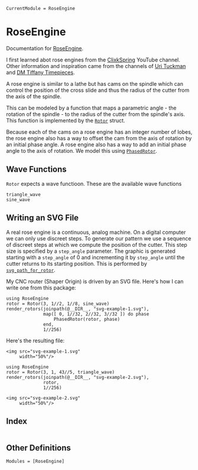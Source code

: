 ```@meta
CurrentModule = RoseEngine
```

# RoseEngine

Documentation for [RoseEngine](https://github.com/MarkNahabedian/RoseEngine.jl).

I first learned abot rose engines from the
[ClixkSpring](https://www.youtube.com/@Clickspring) YouTube channel.
Other information and inspiration came from the channels of [Uri
Tuckman](https://www.youtube.com/@urituchmanpigeon) and [DM Tiffany
Timepieces](https://www.youtube.com/@DMTiffanyTimepieces).

A rose engine is similar to a lathe but has cams on the spindle which
can control the position of the cross slide and thus the radius of the
cutter from the axis of the spindle.

This can be modeled by a function that maps a parametric angle - the
rotation of the spindle - to the radius of the cutter from the
spindle's axis.  This function is implemented by the [`Rotor`](@ref)
struct.

Because each of the cams on a rose engine has an integer number of
lobes, the rose engine also has a way to offset the cam from the axis
of rotation by an initial phase angle.  A rose engine also has a way
to add an initial phase angle to the axis of rotation.  We model this
using [`PhasedRotor`](@ref).


## Wave Functions

`Rotor` expects a wave functioon.  These are the available wave functions

```@docs
triangle_wave
sine_wave
```

## Writing an SVG File

A real rose engine is a continuous, analog machine.  On a digital
computer we can only use discreet steps.  To generate our pattern we
use a sequence of discreet steps at which we compute the position of
the cutter.  This step size is specified by a `step_angle` parameter.
The graphic is generated starting with a `step_angle` of 0 and
incrementing it by `step_angle` until the cutter returns to its
starting position.  This is performed by [`svg_path_for_rotor`](@ref).

My CNC router (Shaper Origin) is driven by an SVG file.  Here's how I
can write one from this package:

```@example svg-example-1
using RoseEngine
rotor = Rotor(3, 1//2, 1//8, sine_wave)
render_rotors(joinpath(@__DIR__, "svg-example-1.svg"),
              map([ 0, 1//32, 2//32, 3//32 ]) do phase
                  PhasedRotor(rotor, phase)
              end,
              1//256)
```

Here's the resulting file:

```@raw html
<img src="svg-example-1.svg"
     width="50%"/>
```


```@example svg-example-2
using RoseEngine
rotor = Rotor(3, 1, 43//5, triangle_wave)
render_rotors(joinpath(@__DIR__, "svg-example-2.svg"),
              rotor,
              1//256)
```

```@raw html
<img src="svg-example-2.svg"
     width="50%"/>
```




## Index

```@index
```

## Other Definitions

```@autodocs
Modules = [RoseEngine]
```
